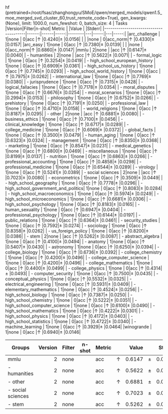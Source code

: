 hf (pretrained=/root/fsas/zhanghongyu/SMoE/qwen/merged_models/qwen1.5_moe_merged_svd_cluster_60,trust_remote_code=True), gen_kwargs: (None), limit: 1000.0, num_fewshot: 0, batch_size: 4
|                 Tasks                 |Version|Filter|n-shot| Metric |   |Value |   |Stderr|
|---------------------------------------|------:|------|-----:|--------|---|-----:|---|-----:|
|arc_challenge                          |      1|none  |     0|acc     |↑  |0.4240|±  |0.0156|
|                                       |       |none  |     0|acc_norm|↑  |0.4330|±  |0.0157|
|arc_easy                               |      1|none  |     0|acc     |↑  |0.7380|±  |0.0139|
|                                       |       |none  |     0|acc_norm|↑  |0.6860|±  |0.0147|
|mmlu                                   |      2|none  |      |acc     |↑  |0.6147|±  |0.0040|
| - humanities                          |      2|none  |      |acc     |↑  |0.5622|±  |0.0071|
|  - formal_logic                       |      1|none  |     0|acc     |↑  |0.3254|±  |0.0419|
|  - high_school_european_history       |      1|none  |     0|acc     |↑  |0.6909|±  |0.0361|
|  - high_school_us_history             |      1|none  |     0|acc     |↑  |0.7745|±  |0.0293|
|  - high_school_world_history          |      1|none  |     0|acc     |↑  |0.7975|±  |0.0262|
|  - international_law                  |      1|none  |     0|acc     |↑  |0.7769|±  |0.0380|
|  - jurisprudence                      |      1|none  |     0|acc     |↑  |0.7315|±  |0.0428|
|  - logical_fallacies                  |      1|none  |     0|acc     |↑  |0.7178|±  |0.0354|
|  - moral_disputes                     |      1|none  |     0|acc     |↑  |0.6676|±  |0.0254|
|  - moral_scenarios                    |      1|none  |     0|acc     |↑  |0.2994|±  |0.0153|
|  - philosophy                         |      1|none  |     0|acc     |↑  |0.6752|±  |0.0266|
|  - prehistory                         |      1|none  |     0|acc     |↑  |0.7191|±  |0.0250|
|  - professional_law                   |      1|none  |     0|acc     |↑  |0.4710|±  |0.0158|
|  - world_religions                    |      1|none  |     0|acc     |↑  |0.8187|±  |0.0295|
| - other                               |      2|none  |      |acc     |↑  |0.6881|±  |0.0080|
|  - business_ethics                    |      1|none  |     0|acc     |↑  |0.7100|±  |0.0456|
|  - clinical_knowledge                 |      1|none  |     0|acc     |↑  |0.6717|±  |0.0289|
|  - college_medicine                   |      1|none  |     0|acc     |↑  |0.6069|±  |0.0372|
|  - global_facts                       |      1|none  |     0|acc     |↑  |0.3500|±  |0.0479|
|  - human_aging                        |      1|none  |     0|acc     |↑  |0.6323|±  |0.0324|
|  - management                         |      1|none  |     0|acc     |↑  |0.8350|±  |0.0368|
|  - marketing                          |      1|none  |     0|acc     |↑  |0.8547|±  |0.0231|
|  - medical_genetics                   |      1|none  |     0|acc     |↑  |0.6800|±  |0.0469|
|  - miscellaneous                      |      1|none  |     0|acc     |↑  |0.8199|±  |0.0137|
|  - nutrition                          |      1|none  |     0|acc     |↑  |0.6863|±  |0.0266|
|  - professional_accounting            |      1|none  |     0|acc     |↑  |0.4858|±  |0.0298|
|  - professional_medicine              |      1|none  |     0|acc     |↑  |0.6544|±  |0.0289|
|  - virology                           |      1|none  |     0|acc     |↑  |0.5241|±  |0.0389|
| - social sciences                     |      2|none  |      |acc     |↑  |0.7023|±  |0.0080|
|  - econometrics                       |      1|none  |     0|acc     |↑  |0.3509|±  |0.0449|
|  - high_school_geography              |      1|none  |     0|acc     |↑  |0.7778|±  |0.0296|
|  - high_school_government_and_politics|      1|none  |     0|acc     |↑  |0.8083|±  |0.0284|
|  - high_school_macroeconomics         |      1|none  |     0|acc     |↑  |0.5974|±  |0.0249|
|  - high_school_microeconomics         |      1|none  |     0|acc     |↑  |0.6681|±  |0.0306|
|  - high_school_psychology             |      1|none  |     0|acc     |↑  |0.8183|±  |0.0165|
|  - human_sexuality                    |      1|none  |     0|acc     |↑  |0.6947|±  |0.0404|
|  - professional_psychology            |      1|none  |     0|acc     |↑  |0.6144|±  |0.0197|
|  - public_relations                   |      1|none  |     0|acc     |↑  |0.6364|±  |0.0461|
|  - security_studies                   |      1|none  |     0|acc     |↑  |0.7592|±  |0.0274|
|  - sociology                          |      1|none  |     0|acc     |↑  |0.8358|±  |0.0262|
|  - us_foreign_policy                  |      1|none  |     0|acc     |↑  |0.8200|±  |0.0386|
| - stem                                |      2|none  |      |acc     |↑  |0.5262|±  |0.0087|
|  - abstract_algebra                   |      1|none  |     0|acc     |↑  |0.4100|±  |0.0494|
|  - anatomy                            |      1|none  |     0|acc     |↑  |0.5407|±  |0.0430|
|  - astronomy                          |      1|none  |     0|acc     |↑  |0.6250|±  |0.0394|
|  - college_biology                    |      1|none  |     0|acc     |↑  |0.6736|±  |0.0392|
|  - college_chemistry                  |      1|none  |     0|acc     |↑  |0.4200|±  |0.0496|
|  - college_computer_science           |      1|none  |     0|acc     |↑  |0.4200|±  |0.0496|
|  - college_mathematics                |      1|none  |     0|acc     |↑  |0.4400|±  |0.0499|
|  - college_physics                    |      1|none  |     0|acc     |↑  |0.4314|±  |0.0493|
|  - computer_security                  |      1|none  |     0|acc     |↑  |0.7500|±  |0.0435|
|  - conceptual_physics                 |      1|none  |     0|acc     |↑  |0.5532|±  |0.0325|
|  - electrical_engineering             |      1|none  |     0|acc     |↑  |0.5931|±  |0.0409|
|  - elementary_mathematics             |      1|none  |     0|acc     |↑  |0.4524|±  |0.0256|
|  - high_school_biology                |      1|none  |     0|acc     |↑  |0.7387|±  |0.0250|
|  - high_school_chemistry              |      1|none  |     0|acc     |↑  |0.5222|±  |0.0351|
|  - high_school_computer_science       |      1|none  |     0|acc     |↑  |0.6100|±  |0.0490|
|  - high_school_mathematics            |      1|none  |     0|acc     |↑  |0.4222|±  |0.0301|
|  - high_school_physics                |      1|none  |     0|acc     |↑  |0.4172|±  |0.0403|
|  - high_school_statistics             |      1|none  |     0|acc     |↑  |0.4722|±  |0.0340|
|  - machine_learning                   |      1|none  |     0|acc     |↑  |0.3929|±  |0.0464|
|winogrande                             |      1|none  |     0|acc     |↑  |0.6940|±  |0.0146|

|      Groups      |Version|Filter|n-shot|Metric|   |Value |   |Stderr|
|------------------|------:|------|------|------|---|-----:|---|-----:|
|mmlu              |      2|none  |      |acc   |↑  |0.6147|±  |0.0040|
| - humanities     |      2|none  |      |acc   |↑  |0.5622|±  |0.0071|
| - other          |      2|none  |      |acc   |↑  |0.6881|±  |0.0080|
| - social sciences|      2|none  |      |acc   |↑  |0.7023|±  |0.0080|
| - stem           |      2|none  |      |acc   |↑  |0.5262|±  |0.0087|